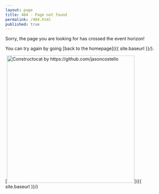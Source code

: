 ```yaml
---
layout: page
title: 404 - Page not found
permalink: /404.html
published: true
---
```


Sorry, the page you are looking for has crossed the event horizon!  

You can try again by going [back to the homepage]({{ site.baseurl }}/).

[<img src="{{ site.baseurl }}/images/404.jpg" alt="Constructocat by https://github.com/jasoncostello" style="width: 400px;"/>]({{ site.baseurl }}/)
